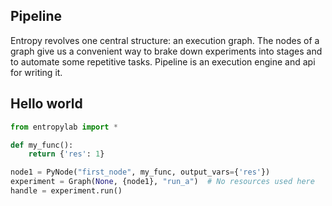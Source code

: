 ## Pipeline

Entropy revolves one central structure: an execution graph. 
The nodes of a graph give us a convenient way to brake down experiments into stages and to automate some repetitive tasks.
Pipeline is an execution engine and api for writing it.

## Hello world

```python
from entropylab import *

def my_func():
    return {'res': 1}

node1 = PyNode("first_node", my_func, output_vars={'res'})
experiment = Graph(None, {node1}, "run_a")  # No resources used here
handle = experiment.run()
```